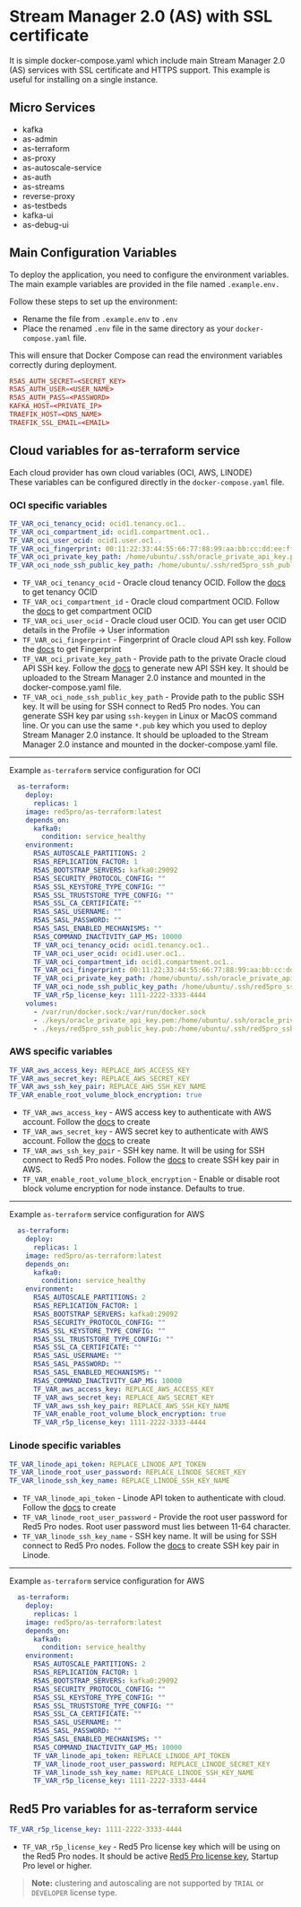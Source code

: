 # Stream Manager 2.0 (AS) with SSL certificate

It is simple docker-compose.yaml which include main Stream Manager 2.0 (AS) services with SSL certificate and HTTPS support.
This example is useful for installing on a single instance.

## Micro Services

* kafka
* as-admin
* as-terraform
* as-proxy
* as-autoscale-service
* as-auth
* as-streams
* reverse-proxy
* as-testbeds
* kafka-ui
* as-debug-ui

## Main Configuration Variables

To deploy the application, you need to configure the environment variables. The main example variables are provided in the file named `.example.env.`  

Follow these steps to set up the environment:

* Rename the file from `.example.env` to `.env`
* Place the renamed `.env` file in the same directory as your `docker-compose.yaml` file.

This will ensure that Docker Compose can read the environment variables correctly during deployment.

```conf
R5AS_AUTH_SECRET=<SECRET_KEY>
R5AS_AUTH_USER=<USER_NAME>
R5AS_AUTH_PASS=<PASSWORD>
KAFKA_HOST=<PRIVATE_IP>
TRAEFIK_HOST=<DNS_NAME>
TRAEFIK_SSL_EMAIL=<EMAIL>
```

## Cloud variables for as-terraform service

Each cloud provider has own cloud variables (OCI, AWS, LINODE)  
These variables can be configured directly in the `docker-compose.yaml` file.

### OCI specific variables

```yaml
TF_VAR_oci_tenancy_ocid: ocid1.tenancy.oc1..
TF_VAR_oci_compartment_id: ocid1.compartment.oc1..
TF_VAR_oci_user_ocid: ocid1.user.oc1..
TF_VAR_oci_fingerprint: 00:11:22:33:44:55:66:77:88:99:aa:bb:cc:dd:ee:ff
TF_VAR_oci_private_key_path: /home/ubuntu/.ssh/oracle_private_api_key.pem
TF_VAR_oci_node_ssh_public_key_path: /home/ubuntu/.ssh/red5pro_ssh_public_key.pub
```

* `TF_VAR_oci_tenancy_ocid` -  Oracle cloud tenancy OCID. Follow the [docs](https://docs.oracle.com/en-us/iaas/Content/Identity/tenancy/managingtenancy.htm) to get tenancy OCID
* `TF_VAR_oci_compartment_id` - Oracle cloud compartment OCID. Follow the [docs](https://docs.oracle.com/en-us/iaas/Content/GSG/Tasks/contactingsupport_topic-Locating_Oracle_Cloud_Infrastructure_IDs.htm#Finding_the_OCID_of_a_Compartment) to get compartment OCID
* `TF_VAR_oci_user_ocid` - Oracle cloud user OCID. You can get user OCID details in the Profile &rarr; User information
* `TF_VAR_oci_fingerprint` - Fingerprint of Oracle cloud API ssh key. Follow the [docs](https://docs.oracle.com/en-us/iaas/Content/API/Concepts/apisigningkey.htm#two) to get Fingerprint
* `TF_VAR_oci_private_key_path` - Provide path to the private Oracle cloud API SSH key. Follow the [docs](https://docs.oracle.com/en-us/iaas/Content/API/Concepts/apisigningkey.htm#two) to generate new API SSH key. It should be uploaded to the Stream Manager 2.0 instance and mounted in the docker-compose.yaml file.
* `TF_VAR_oci_node_ssh_public_key_path` - Provide path to the public SSH key. It will be using for SSH connect to Red5 Pro nodes. You can generate SSH key par using `ssh-keygen` in Linux or MacOS command line. Or you can use the same `*.pub` key which you used to deploy Stream Manager 2.0 instance. It should be uploaded to the Stream Manager 2.0 instance and mounted in the docker-compose.yaml file.

---
Example `as-terraform` service configuration for OCI

```yaml
  as-terraform:
    deploy:
      replicas: 1
    image: red5pro/as-terraform:latest
    depends_on:
      kafka0:
        condition: service_healthy
    environment:
      R5AS_AUTOSCALE_PARTITIONS: 2
      R5AS_REPLICATION_FACTOR: 1
      R5AS_BOOTSTRAP_SERVERS: kafka0:29092
      R5AS_SECURITY_PROTOCOL_CONFIG: ""
      R5AS_SSL_KEYSTORE_TYPE_CONFIG: ""
      R5AS_SSL_TRUSTSTORE_TYPE_CONFIG: ""
      R5AS_SSL_CA_CERTIFICATE: ""
      R5AS_SASL_USERNAME: ""
      R5AS_SASL_PASSWORD: ""
      R5AS_SASL_ENABLED_MECHANISMS: ""
      R5AS_COMMAND_INACTIVITY_GAP_MS: 10000
      TF_VAR_oci_tenancy_ocid: ocid1.tenancy.oc1..
      TF_VAR_oci_user_ocid: ocid1.user.oc1..
      TF_VAR_oci_compartment_id: ocid1.compartment.oc1..
      TF_VAR_oci_fingerprint: 00:11:22:33:44:55:66:77:88:99:aa:bb:cc:dd:ee:ff
      TF_VAR_oci_private_key_path: /home/ubuntu/.ssh/oracle_private_api_key.pem
      TF_VAR_oci_node_ssh_public_key_path: /home/ubuntu/.ssh/red5pro_ssh_public_key.pub
      TF_VAR_r5p_license_key: 1111-2222-3333-4444
    volumes:
      - /var/run/docker.sock:/var/run/docker.sock
      - ./keys/oracle_private_api_key.pem:/home/ubuntu/.ssh/oracle_private_api_key.pem
      - ./keys/red5pro_ssh_public_key.pub:/home/ubuntu/.ssh/red5pro_ssh_public_key.pub
```

### AWS specific variables

```yaml
TF_VAR_aws_access_key: REPLACE_AWS_ACCESS_KEY
TF_VAR_aws_secret_key: REPLACE_AWS_SECRET_KEY
TF_VAR_aws_ssh_key_pair: REPLACE_AWS_SSH_KEY_NAME
TF_VAR_enable_root_volume_block_encryption: true
```

* `TF_VAR_aws_access_key` - AWS access key to authenticate with AWS account. Follow the [docs](https://docs.aws.amazon.com/IAM/latest/UserGuide/id_credentials_access-keys.html) to create
* `TF_VAR_aws_secret_key` - AWS secret key to authenticate with AWS account. Follow the [docs](https://docs.aws.amazon.com/IAM/latest/UserGuide/id_credentials_access-keys.html) to create
* `TF_VAR_aws_ssh_key_pair` - SSH key name. It will be using for SSH connect to Red5 Pro nodes. Follow the [docs](https://docs.aws.amazon.com/AWSEC2/latest/UserGuide/create-key-pairs.html) to create SSH key pair in AWS.
* `TF_VAR_enable_root_volume_block_encryption` - Enable or disable root block volume encryption for node instance. Defaults to true.

---
Example `as-terraform` service configuration for AWS

```yaml
  as-terraform:
    deploy:
      replicas: 1
    image: red5pro/as-terraform:latest
    depends_on:
      kafka0:
        condition: service_healthy
    environment:
      R5AS_AUTOSCALE_PARTITIONS: 2
      R5AS_REPLICATION_FACTOR: 1
      R5AS_BOOTSTRAP_SERVERS: kafka0:29092
      R5AS_SECURITY_PROTOCOL_CONFIG: ""
      R5AS_SSL_KEYSTORE_TYPE_CONFIG: ""
      R5AS_SSL_TRUSTSTORE_TYPE_CONFIG: ""
      R5AS_SSL_CA_CERTIFICATE: ""
      R5AS_SASL_USERNAME: ""
      R5AS_SASL_PASSWORD: ""
      R5AS_SASL_ENABLED_MECHANISMS: ""
      R5AS_COMMAND_INACTIVITY_GAP_MS: 10000
      TF_VAR_aws_access_key: REPLACE_AWS_ACCESS_KEY
      TF_VAR_aws_secret_key: REPLACE_AWS_SECRET_KEY
      TF_VAR_aws_ssh_key_pair: REPLACE_AWS_SSH_KEY_NAME
      TF_VAR_enable_root_volume_block_encryption: true
      TF_VAR_r5p_license_key: 1111-2222-3333-4444
```

### Linode specific variables

```yaml
TF_VAR_linode_api_token: REPLACE_LINODE_API_TOKEN
TF_VAR_linode_root_user_password: REPLACE_LINODE_SECRET_KEY
TF_VAR_linode_ssh_key_name: REPLACE_LINODE_SSH_KEY_NAME
```

* `TF_VAR_linode_api_token` - Linode API token to authenticate with cloud. Follow the [docs](https://cloud.linode.com/profile/tokens) to create
* `TF_VAR_linode_root_user_password` - Provide the root user password for Red5 Pro nodes. Root user password must lies between 11-64 character.
* `TF_VAR_linode_ssh_key_name` - SSH key name. It will be using for SSH connect to Red5 Pro nodes. Follow the [docs](https://techdocs.akamai.com/cloud-computing/docs/manage-ssh-keys) to create SSH key pair in Linode.

---
Example `as-terraform` service configuration for AWS

```yaml
  as-terraform:
    deploy:
      replicas: 1
    image: red5pro/as-terraform:latest
    depends_on:
      kafka0:
        condition: service_healthy
    environment:
      R5AS_AUTOSCALE_PARTITIONS: 2
      R5AS_REPLICATION_FACTOR: 1
      R5AS_BOOTSTRAP_SERVERS: kafka0:29092
      R5AS_SECURITY_PROTOCOL_CONFIG: ""
      R5AS_SSL_KEYSTORE_TYPE_CONFIG: ""
      R5AS_SSL_TRUSTSTORE_TYPE_CONFIG: ""
      R5AS_SSL_CA_CERTIFICATE: ""
      R5AS_SASL_USERNAME: ""
      R5AS_SASL_PASSWORD: ""
      R5AS_SASL_ENABLED_MECHANISMS: ""
      R5AS_COMMAND_INACTIVITY_GAP_MS: 10000
      TF_VAR_linode_api_token: REPLACE_LINODE_API_TOKEN
      TF_VAR_linode_root_user_password: REPLACE_LINODE_SECRET_KEY
      TF_VAR_linode_ssh_key_name: REPLACE_LINODE_SSH_KEY_NAME
      TF_VAR_r5p_license_key: 1111-2222-3333-4444
```

## Red5 Pro variables for as-terraform service

```yaml
TF_VAR_r5p_license_key: 1111-2222-3333-4444
```

* `TF_VAR_r5p_license_key` - Red5 Pro license key which will be using on the Red5 Pro nodes. It should be active [Red5 Pro license key](https://account.red5.net/overview), Startup Pro level or higher.

> **Note:** clustering and autoscaling are not supported by `TRIAL` or `DEVELOPER` license type.
